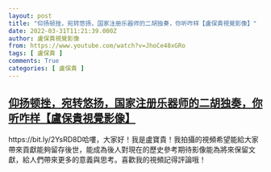 ```yaml
---
layout: post
title: "仰扬顿挫，宛转悠扬，国家注册乐器师的二胡独奏，你听咋样【盧保貴視覺影像】"
date: 2022-03-31T11:21:39.000Z
author: 盧保貴視覺影像
from: https://www.youtube.com/watch?v=JhoCe48xGRo
tags: [ 盧保貴 ]
comments: True
categories: [ 盧保貴 ]
---
```

<!--1648725699000-->
[仰扬顿挫，宛转悠扬，国家注册乐器师的二胡独奏，你听咋样【盧保貴視覺影像】](https://www.youtube.com/watch?v=JhoCe48xGRo)
------

<div>
https://bit.ly/2YsRD8D哈嘍，大家好！我是盧寶貴！我拍攝的視頻希望能給大家帶來貢獻能夠留存後世，能成為後人對現在的歷史參考期待影像能為將來保留文獻，給人們帶來更多的意義與思考。喜歡我的視頻記得評論哦！
</div>
